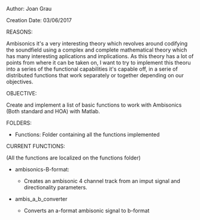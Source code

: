 Author:	Joan Grau	

Creation Date: 03/06/2017

REASONS:

Ambisonics it's a very interesting theory which revolves around codifying the soundfield using a complex and complete mathematical theory which has many interesting aplications and implications. 
As this theory has a lot of points from where it can be taken on, I want to try to implement this theoru into a series of the functional capabilities it's capable off, in a serie of distributed functions that work separately or together depending on our objectives.


OBJECTIVE:

Create and implement a list of basic functions to work with Ambisonics (Both standard and HOA) with Matlab.



FOLDERS:

  - Functions: Folder containing all the functions implemented
  
  
  

CURRENT FUNCTIONS:

(All the functions are localized on the functions folder)

-  	ambisonics-B-format:
    - Creates an ambisonic 4 channel track from an imput signal and directionality parameters.
    
-   ambis_a_b_converter
    - Converts an a-format ambisonic signal to b-format 
